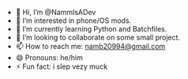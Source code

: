 - 👋 Hi, I’m @NammIsADev
- 👀 I’m interested in phone/OS mods.
- 🌱 I’m currently learning Python and Batchfiles.
- 💞️ I’m looking to collaborate on some small project.
- 📫 How to reach me: namb20994@gmail.com
- 😄 Pronouns: he/him
- ⚡ Fun fact: i slep vezy muck

<!---
NammIsADev/NammIsADev is a ✨ special ✨ repository because its `README.md` (this file) appears on your GitHub profile.
You can click the Preview link to take a look at your changes.
--->
